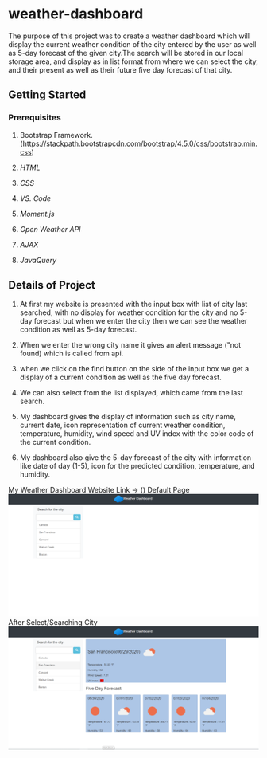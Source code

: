 # weather-dashboard

The purpose of this project was to create a weather dashboard which will display the current weather condition of the city entered by the user as well as 5-day forecast of the given city.The search will be stored in our local storage area, and display as in list format from where we can select the city, and their present as well as their future five day forecast of that city.
 

## Getting Started

### Prerequisites
1. Bootstrap Framework.(https://stackpath.bootstrapcdn.com/bootstrap/4.5.0/css/bootstrap.min.css)

2. *HTML*

3. *CSS*

4. *VS. Code*

5. *Moment.js*

6. *Open Weather API*

7. *AJAX*

8. *JavaQuery*


##  Details of Project

1. At first my website is presented with the input box with list of city last searched, with no display for weather condition for the city and no 5-day forecast but when we enter the city then we can see the weather condition as well as 5-day forecast.
 
2. When we enter the wrong city name it gives an alert message ("not found) which is called from api.

3. when we click on the find button on the side of the input box we get a display of a current condition as well as the five day forecast.

4. We can also select from the list displayed, which came from the last search.

5. My dashboard gives the display of information such as city name, current date, icon representation of current weather condition, temperature, humidity, wind speed and UV index with the color code of the current condition.

6. My dashboard also give the 5-day forecast of the city with information like date of day (1-5), icon for the predicted condition, temperature, and humidity. 




My Weather Dashboard Website Link ->  ()
Default Page
![Weather Dashboard ByDefault](assets/images/snapshot2.png)
After Select/Searching City
![Weather Dashboard Snapshot](assets/images/snapshot1.png)

